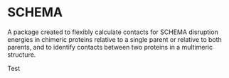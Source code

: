 # SCHEMA

A package created to flexibly calculate contacts for SCHEMA disruption energies in chimeric proteins
relative to a single parent or relative to both parents, and to identify contacts between two proteins
in a multimeric structure.

Test
